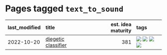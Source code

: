 # Pages tagged `text_to_sound`

|last_modified|title|est. idea maturity|tags
|:---|:---|---:|:---|
|2022-10-20|[diegetic classifier](../diegetic-classifier.md)|381|[![](https://img.shields.io/badge/tag-audio-1dc0d1)](../tags/audio.md) [![](https://img.shields.io/badge/tag-classification-4d5a4)](../tags/classification.md) [![](https://img.shields.io/badge/tag-experimental-eac1b9)](../tags/experimental.md) [![](https://img.shields.io/badge/tag-text_to_sound-e168be)](../tags/text_to_sound.md)|